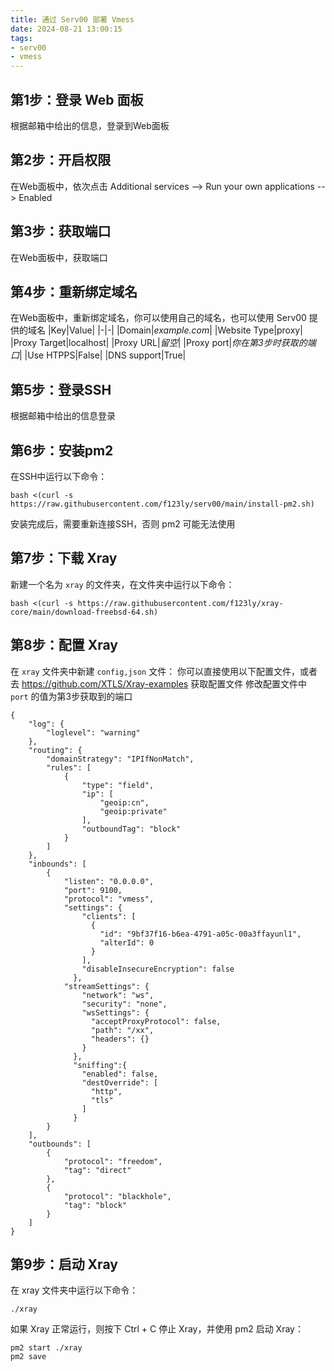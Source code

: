 ```yaml
---
title: 通过 Serv00 部署 Vmess
date: 2024-08-21 13:00:15
tags:
- serv00
- vmess
---
```


## 第1步：登录 Web 面板
根据邮箱中给出的信息，登录到Web面板

## 第2步：开启权限
在Web面板中，依次点击 Additional services --> Run your own applications --> Enabled

## 第3步：获取端口
在Web面板中，获取端口

## 第4步：重新绑定域名
在Web面板中，重新绑定域名，你可以使用自己的域名，也可以使用 Serv00 提供的域名
|Key|Value|
|-|-|
|Domain|*example.com*|
|Website Type|proxy|
|Proxy Target|localhost|
|Proxy URL|*留空*|
|Proxy port|*你在第3步时获取的端口*|
|Use HTPPS|False|
|DNS support|True|

## 第5步：登录SSH
根据邮箱中给出的信息登录

## 第6步：安装pm2
在SSH中运行以下命令：
``` shell
bash <(curl -s https://raw.githubusercontent.com/f123ly/serv00/main/install-pm2.sh)
```
安装完成后，需要重新连接SSH，否则 pm2 可能无法使用

## 第7步：下载 Xray
新建一个名为 `xray` 的文件夹，在文件夹中运行以下命令：
``` shell
bash <(curl -s https://raw.githubusercontent.com/f123ly/xray-core/main/download-freebsd-64.sh)
```

## 第8步：配置 Xray
在 `xray` 文件夹中新建 `config,json` 文件：
你可以直接使用以下配置文件，或者去 https://github.com/XTLS/Xray-examples 获取配置文件
修改配置文件中 `port` 的值为第3步获取到的端口
```
{
    "log": {
        "loglevel": "warning"
    },
    "routing": {
        "domainStrategy": "IPIfNonMatch",
        "rules": [
            {
                "type": "field",
                "ip": [
                    "geoip:cn",
                    "geoip:private"
                ],
                "outboundTag": "block"
            }
        ]
    },
    "inbounds": [
        {
            "listen": "0.0.0.0",
            "port": 9100,
            "protocol": "vmess",
            "settings": {
                "clients": [
                  {
                    "id": "9bf37f16-b6ea-4791-a05c-00a3ffayunl1",
                    "alterId": 0
                  }
                ],
                "disableInsecureEncryption": false
              },
            "streamSettings": {
                "network": "ws",
                "security": "none",
                "wsSettings": {
                  "acceptProxyProtocol": false,
                  "path": "/xx",
                  "headers": {}
                }
              },
              "sniffing":{
                "enabled": false,
                "destOverride": [
                  "http",
                  "tls"
                ]
              }
        }
    ],
    "outbounds": [
        {
            "protocol": "freedom",
            "tag": "direct"
        },
        {
            "protocol": "blackhole",
            "tag": "block"
        }
    ]
}
```

## 第9步：启动 Xray
在 xray 文件夹中运行以下命令：
``` shell
./xray
```
如果 Xray 正常运行，则按下 Ctrl + C 停止 Xray，并使用 pm2 启动 Xray：
``` shell
pm2 start ./xray
pm2 save
```
